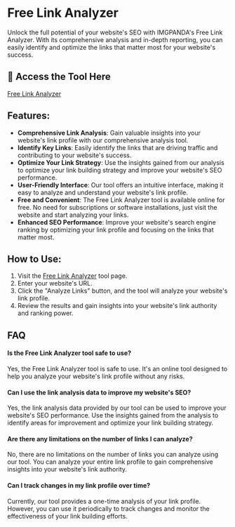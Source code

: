 # Free Link Analyzer

Unlock the full potential of your website's SEO with IMGPANDA's Free Link Analyzer. With its comprehensive analysis and in-depth reporting, you can easily identify and optimize the links that matter most for your website's success.

## 🔗 Access the Tool Here
[Free Link Analyzer](https://imgpanda.com/link-analyzer/)

## Features:

- **Comprehensive Link Analysis**: Gain valuable insights into your website's link profile with our comprehensive analysis tool.
- **Identify Key Links**: Easily identify the links that are driving traffic and contributing to your website's success.
- **Optimize Your Link Strategy**: Use the insights gained from our analysis to optimize your link building strategy and improve your website's SEO performance.
- **User-Friendly Interface**: Our tool offers an intuitive interface, making it easy to analyze and understand your website's link profile.
- **Free and Convenient**: The Free Link Analyzer tool is available online for free. No need for subscriptions or software installations, just visit the website and start analyzing your links.
- **Enhanced SEO Performance**: Improve your website's search engine ranking by optimizing your link profile and focusing on the links that matter most.

## How to Use:

1. Visit the [Free Link Analyzer](https://imgpanda.com/link-analyzer/) tool page.
2. Enter your website's URL.
3. Click the "Analyze Links" button, and the tool will analyze your website's link profile.
4. Review the results and gain insights into your website's link authority and ranking power.

## FAQ

#### Is the Free Link Analyzer tool safe to use?

Yes, the Free Link Analyzer tool is safe to use. It's an online tool designed to help you analyze your website's link profile without any risks.

#### Can I use the link analysis data to improve my website's SEO?

Yes, the link analysis data provided by our tool can be used to improve your website's SEO performance. Use the insights gained from the analysis to identify areas for improvement and optimize your link building strategy.

#### Are there any limitations on the number of links I can analyze?

No, there are no limitations on the number of links you can analyze using our tool. You can analyze your entire link profile to gain comprehensive insights into your website's link authority.

#### Can I track changes in my link profile over time?

Currently, our tool provides a one-time analysis of your link profile. However, you can use it periodically to track changes and monitor the effectiveness of your link building efforts.

